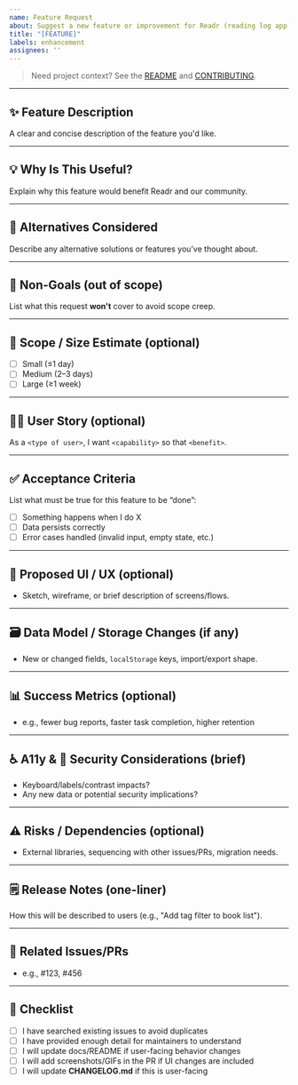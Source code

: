 ```yaml
---
name: Feature Request
about: Suggest a new feature or improvement for Readr (reading log app)
title: "[FEATURE]"
labels: enhancement
assignees: ''
---
```


> Need project context? See the [README](../../README.md) and [CONTRIBUTING](../../CONTRIBUTING.md).

---

## ✨ Feature Description
A clear and concise description of the feature you'd like.

---

## 💡 Why Is This Useful?
Explain why this feature would benefit Readr and our community.

---

## 🔀 Alternatives Considered
Describe any alternative solutions or features you’ve thought about.

---

## 🚫 Non-Goals (out of scope)
List what this request **won't** cover to avoid scope creep.

---

## 📏 Scope / Size Estimate (optional)
- [ ] Small (≤1 day)
- [ ] Medium (2–3 days)
- [ ] Large (≥1 week)

---

## 🧑‍💻 User Story (optional)
As a `<type of user>`, I want `<capability>` so that `<benefit>`.

---

## ✅ Acceptance Criteria
List what must be true for this feature to be “done”:
- [ ] Something happens when I do X
- [ ] Data persists correctly
- [ ] Error cases handled (invalid input, empty state, etc.)

---

## 🎨 Proposed UI / UX (optional)
- Sketch, wireframe, or brief description of screens/flows.

---

## 🗃️ Data Model / Storage Changes (if any)
- New or changed fields, `localStorage` keys, import/export shape.

---

## 📊 Success Metrics (optional)
- e.g., fewer bug reports, faster task completion, higher retention

---

## ♿ A11y & 🔐 Security Considerations (brief)
- Keyboard/labels/contrast impacts?
- Any new data or potential security implications?

---

## ⚠️ Risks / Dependencies (optional)
- External libraries, sequencing with other issues/PRs, migration needs. 

---

## 🗒️ Release Notes (one-liner)
How this will be described to users (e.g., "Add tag filter to book list").

---

## 🔗 Related Issues/PRs
- e.g., #123, #456

---

## 🤝 Checklist
- [ ] I have searched existing issues to avoid duplicates  
- [ ] I have provided enough detail for maintainers to understand  
- [ ] I will update docs/README if user-facing behavior changes
- [ ] I will add screenshots/GIFs in the PR if UI changes are included
- [ ] I will update **CHANGELOG.md** if this is user-facing